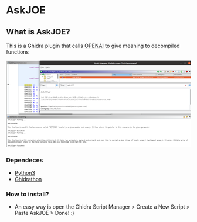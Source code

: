 # AskJOE

## What is AskJOE?
This is a Ghidra plugin that calls [OPENAI](https://openai.com/) to give meaning to decompiled functions

![AskJOE Running](/imgs/AskJOE-running.png "AskJOE Running")

### Dependeces
- [Python3](https://www.python.org/downloads/)
- [Ghidrathon](https://github.com/mandiant/Ghidrathon)

### How to install?
- An easy way is open the Ghidra Script Manager > Create a New Script > Paste AskJOE > Done! :)

